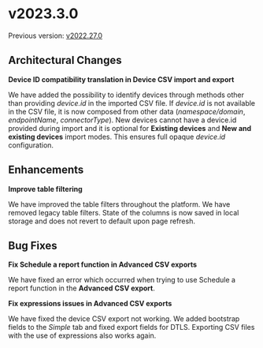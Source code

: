 # v2023.3.0

Previous version: [v2022.27.0](v2022.27.0.md)

## Architectural Changes

**Device ID compatibility translation in Device CSV import and export**      

We have added the possibility to identify devices through methods other than providing *device.id* in the imported CSV file. If *device.id* is not available in the CSV file, it is now composed from other data (*namespace/domain*, *endpointName*, *connectorType*). New devices cannot have a device.id provided during import and it is optional for **Existing devices** and **New and existing devices**       import modes. This ensures full opaque *device.id* configuration.

## Enhancements

**Improve table filtering**      

We have improved the table filters throughout the platform. We have removed legacy table filters. State of the columns is now saved in local storage and does not revert to default upon page refresh.

## Bug Fixes

**Fix Schedule a report function in Advanced CSV exports**      

We have fixed an error which occurred when trying to use Schedule a report function in the **Advanced CSV export**.

**Fix expressions issues in Advanced CSV exports**      

We have fixed the device CSV export not working. We added bootstrap fields to the *Simple* tab and fixed export fields for DTLS. Exporting CSV files with the use of expressions also works again.